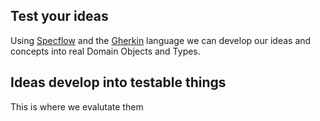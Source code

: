 ## Test your ideas 
Using [Specflow](https://specflow.org/getting-started/) and the [Gherkin](https://specflow.org/gherkin-editor/) language we can develop our ideas and concepts into real Domain Objects and Types.

## Ideas develop into testable things
This is where we evalutate them
